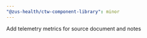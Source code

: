 ```yaml
---
"@zus-health/ctw-component-library": minor
---
```


Add telemetry metrics for source document and notes
